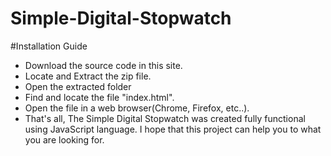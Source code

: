 # Simple-Digital-Stopwatch

#Installation Guide
- Download the source code in this site.
- Locate and Extract the zip file.
- Open the extracted folder
- Find and locate the file "index.html".
- Open the file in a web browser(Chrome, Firefox, etc..).
- That's all, The Simple Digital Stopwatch was created fully functional using JavaScript language. I hope that this project can help you to what you are looking for.
